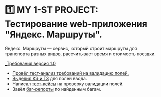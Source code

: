 # 1️⃣ MY 1-ST PROJECT: Тестирование web-приложения "Яндекс. Маршруты".
Яндекс. Маршруты — сервис, который строит маршруты для транспорта разных видов, рассчитывает время и стоимость поездки. 

<a href="https://disk.yandex.ru/i/5s7IQJ3etRPqpg">_Требования версия 1.0

* Провёл тест-анализ требований на валидацию полей. 
* Выделил <a href="https://disk.yandex.ru/i/TI-qlBgDrGcs5Q">КЭ и ГЗ</a> для полей ввода.
* Написал <a href="https://disk.yandex.ru/i/0d-510DEWZldYg">тест-кейсы</a> на проверку валидации полей. 
* Завёл <a href="https://disk.yandex.ru/i/_PKEUc8OYXhqdw">баг-репорты</a> по найденным багам.
